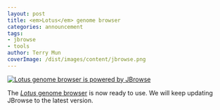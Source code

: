 ```yaml
---
layout: post
title: <em>Lotus</em> genome browser
categories: announcement
tags:
- jbrowse
- tools
author: Terry Mun
coverImage: /dist/images/content/jbrowse.png
---
```


[![Lotus genome browser is powered by JBrowse](/dist/images/content/jbrowse.png)](/genome)

The [*Lotus* genome browser](/genome) is now ready to use. We will keep updating JBrowse to the latest version.